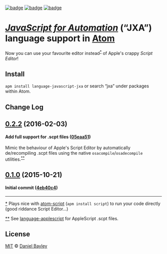 [![badge][apm]][package]
[![badge][downloads]][package]
[![badge][chat]][#slack]

[_JavaScript for Automation_][jxa] (“JXA”) language support in [Atom]
=====================================================================
Now you can use your favourite editor instead<sup id="R1">[*](#F1)</sup> of Apple's crappy _Script Editor_!

Install
-------
`apm install language-javascript-jxa` or search “jxa” under packages within Atom.

Change Log
----------
[0.2.2] (2016-02-03)
--------------------
#### Add full support for .scpt files ([05eaa51])
Mimic the behaviour of Apple's Script Editor by automatically de/recompiling .scpt files using the native `osacompile`/`osadecompile` utilities.<sup id="R2">[**](#F2)</sup>

[0.1.0] (2015-10-21)
--------------------
#### Initial commit ([4eb40c4])

[0.1.0]:                  https://github.com/danielbayley/atom-language-javascript-jxa/tree/v0.1.0
[05eaa51]:                https://github.com/danielbayley/atom-language-javascript-jxa/commit/05eaa51
[0.2.2]:                  https://github.com/danielbayley/atom-language-javascript-jxa/tree/v0.2.2
[4eb40c4]:                https://github.com/danielbayley/atom-language-javascript-jxa/commit/4eb40c4

---

<a id="F1">[*](#R1)</a> Plays nice with [atom-script] (`apm install script`) to run your code directly (good riddance Script Editor…)

<a id="F2">[**](#R2)</a> See [language-applescript] for AppleScript .scpt files.

License
-------
[MIT] © [Daniel Bayley]

[MIT]:                    LICENSE.md
[Daniel Bayley]:          https://github.com/danielbayley
[atom]:                   https://atom.io
[apm]:                    https://img.shields.io/apm/v/transpile.svg?style=flat-square
[downloads]:              https://img.shields.io/apm/dm/language-javascript-jxa.svg?style=flat-square
[package]:                https://atom.io/packages/language-javascript-jxa
[chat]:                   https://img.shields.io/badge/chat-atom.io%20slack-ff69b4.svg?style=flat-square
[#slack]:                 https://atom-slack.herokuapp.com

[atom-script]:            https://atom.io/packages/script
[language-applescript]:   https://atom.io/packages/language-applescript
[jxa]:                    https://developer.apple.com/library/mac/releasenotes/InterapplicationCommunication/RN-JavaScriptForAutomation/Articles/Introduction.html
